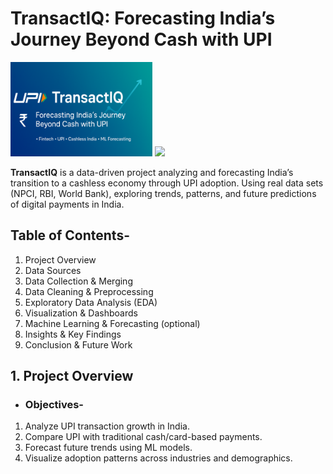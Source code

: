 # **TransactIQ: Forecasting India’s Journey Beyond Cash with UPI**
<!---![Banner](https://www.idfcfirstbank.com/content/dam/idfcfirstbank/images/blog/mobile-banking/cashless-transaction-717X404.jpg)--->
<p align="centre">
  <img src="BANNER.PNG.png", alt="banner"width="45%">
   <img src="https://bharatideology.com/wp-content/uploads/2023/08/UPI-scaled.jpg",alt="transaction", width="45%">

**TransactIQ** is a data-driven project analyzing and forecasting India’s transition to a cashless economy through UPI adoption. Using real data sets (NPCI, RBI, World Bank), exploring trends, patterns, and future predictions of digital payments in India. 

## **Table of Contents-**
  1. Project Overview
  2. Data Sources
  3. Data Collection & Merging
  4. Data Cleaning & Preprocessing
  5. Exploratory Data Analysis (EDA)
  6. Visualization & Dashboards
  7. Machine Learning & Forecasting (optional)
  8. Insights & Key Findings
  9. Conclusion & Future Work

## **1. Project Overview**
- ### **Objectives-**  
1. Analyze UPI transaction growth in India.  
2. Compare UPI with traditional cash/card-based payments.  
3. Forecast future trends using ML models.  
4. Visualize adoption patterns across industries and demographics.

